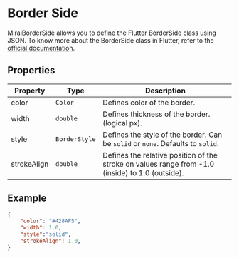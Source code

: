 # Border Side

MiraiBorderSide allows you to define the Flutter BorderSide class using JSON.
To know more about the BorderSide class in Flutter, refer to the [official documentation](https://api.flutter.dev/flutter/painting/BorderSide-class.html).

## Properties

| Property    | Type          | Description                                                                                      |
| ----------- | ------------- | ------------------------------------------------------------------------------------------------ |
| color       | `Color`       | Defines color of the border.                                                                     |
| width       | `double`      | Defines thickness of the border. (logical px).                                                   |
| style       | `BorderStyle` | Defines the style of the border. Can be `solid` or `none`. Defaults to `solid`.                  |
| strokeAlign | `double`      | Defines the relative position of the stroke on values range from -1.0 (inside) to 1.0 (outside). |

## Example

```json
{
    "color": "#428AF5",
    "width": 1.0,
    "style":"solid",
    "strokeAlign": 1.0,
}
```